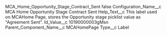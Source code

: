 <?xml version="1.0" encoding="UTF-8"?>
<CustomMetadata xmlns="http://soap.sforce.com/2006/04/metadata" xmlns:xsi="http://www.w3.org/2001/XMLSchema-instance" xmlns:xsd="http://www.w3.org/2001/XMLSchema">
    <label>MCA_Home_Opportunity_Stage_Contract_Sent</label>
    <protected>false</protected>
    <values>
        <field>Configuration_Name__c</field>
        <value xsi:type="xsd:string">MCA Home Opportunity Stage Contract Sent</value>
    </values>
    <values>
        <field>Help_Text__c</field>
        <value xsi:type="xsd:string">This label used on MCAHome Page, stores the Opportunity stage picklist value as &quot;Agreement Sent&quot;.</value>
    </values>
    <values>
        <field>Id_Value__c</field>
        <value xsi:type="xsd:string">10190000003gMsn</value>
    </values>
    <values>
        <field>Parent_Component_Name__c</field>
        <value xsi:type="xsd:string">MCAHomePage</value>
    </values>
    <values>
        <field>Type__c</field>
        <value xsi:type="xsd:string">Label</value>
    </values>
</CustomMetadata>
